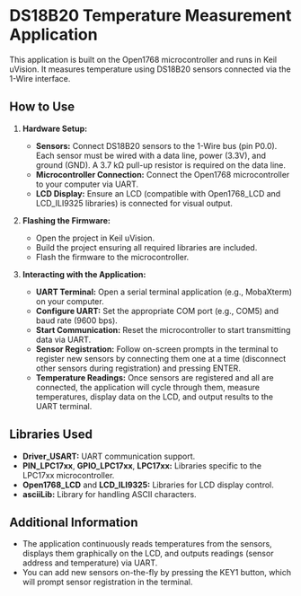 # DS18B20 Temperature Measurement Application

This application is built on the Open1768 microcontroller and runs in Keil uVision.
It measures temperature using DS18B20 sensors connected via the 1-Wire interface.

## How to Use

1. **Hardware Setup:**
   - **Sensors:** Connect DS18B20 sensors to the 1-Wire bus (pin P0.0). Each sensor must be wired with a data line, power (3.3V), and ground (GND). A 3.7 kΩ pull-up resistor is required on the data line.
   - **Microcontroller Connection:** Connect the Open1768 microcontroller to your computer via UART.
   - **LCD Display:** Ensure an LCD (compatible with Open1768_LCD and LCD_ILI9325 libraries) is connected for visual output.

2. **Flashing the Firmware:**
   - Open the project in Keil uVision.
   - Build the project ensuring all required libraries are included.
   - Flash the firmware to the microcontroller.

3. **Interacting with the Application:**
   - **UART Terminal:** Open a serial terminal application (e.g., MobaXterm) on your computer.
   - **Configure UART:** Set the appropriate COM port (e.g., COM5) and baud rate (9600 bps).
   - **Start Communication:** Reset the microcontroller to start transmitting data via UART.
   - **Sensor Registration:** Follow on-screen prompts in the terminal to register new sensors by connecting them one at a time (disconnect other sensors during registration) and pressing ENTER.
   - **Temperature Readings:** Once sensors are registered and all are connected, the application will cycle through them, measure temperatures, display data on the LCD, and output results to the UART terminal.

## Libraries Used

- **Driver_USART:** UART communication support.
- **PIN_LPC17xx**, **GPIO_LPC17xx**, **LPC17xx:** Libraries specific to the LPC17xx microcontroller.
- **Open1768_LCD** and **LCD_ILI9325:** Libraries for LCD display control.
- **asciiLib:** Library for handling ASCII characters.

## Additional Information

- The application continuously reads temperatures from the sensors, displays them graphically on the LCD, and outputs readings (sensor address and temperature) via UART.
- You can add new sensors on-the-fly by pressing the KEY1 button, which will prompt sensor registration in the terminal.
